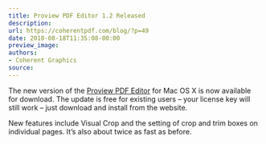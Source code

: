 ```yaml
---
title: Proview PDF Editor 1.2 Released
description:
url: https://coherentpdf.com/blog/?p=49
date: 2010-08-18T11:35:08-00:00
preview_image:
authors:
- Coherent Graphics
source:
---
```


<p>The new version of the <a href="http://www.coherentpdf.com/proview.html">Proview PDF Editor</a> for Mac OS X is now available for download. The update is free for existing users – your license key will still work – just download and install from the website.</p>
<p>New features include Visual Crop and the setting of crop and trim boxes on individual pages. It’s also about twice as fast as before.</p>


